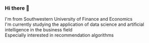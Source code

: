 ### Hi there 👋

I'm from Southwestern University of Finance and Economics<br>
I'm currently studying the application of data science and artificial intelligence in the business field<br>
Especially interested in recommendation algorithms
